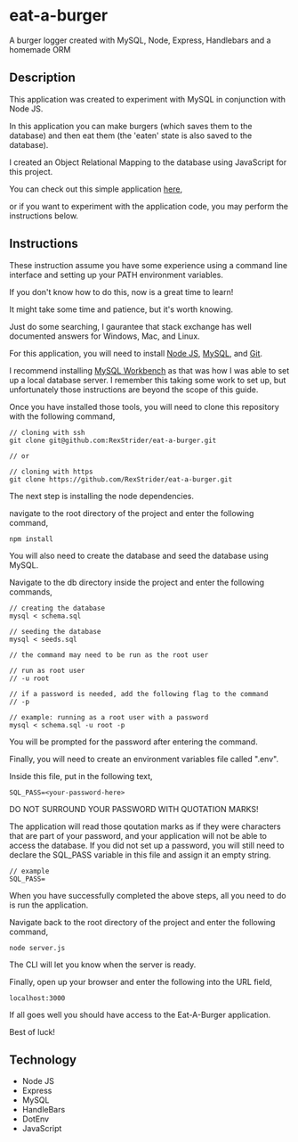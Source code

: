 # eat-a-burger

A burger logger created with MySQL, Node, Express, Handlebars and a homemade ORM

## Description

This application was created to experiment with MySQL in conjunction with Node JS.

In this application you can make burgers (which saves them to the database) and then eat them (the 'eaten' state is also saved to the database).

I created an Object Relational Mapping to the database using JavaScript for this project.

You can check out this simple application [here](https://eat-a-burger42.herokuapp.com/),

or if you want to experiment with the application code, you may perform the instructions below.

## Instructions

These instruction assume you have some experience using a command line interface and setting up your PATH environment variables.

If you don't know how to do this, now is a great time to learn!

It might take some time and patience, but it's worth knowing.

Just do some searching, I gaurantee that stack exchange has well documented answers for Windows, Mac, and Linux.

For this application, you will need to install [Node JS](https://nodejs.org/en/download/), [MySQL](https://www.mysql.com/downloads/), and [Git](https://git-scm.com/downloads).

I recommend installing [MySQL Workbench](https://www.mysql.com/products/workbench/) as that was how I was able to set up a local database server. I remember this taking some work to set up, but unfortunately those instructions are beyond the scope of this guide.

Once you have installed those tools, you will need to clone this repository with the following command,

```
// cloning with ssh
git clone git@github.com:RexStrider/eat-a-burger.git

// or

// cloning with https
git clone https://github.com/RexStrider/eat-a-burger.git
```

The next step is installing the node dependencies.

navigate to the root directory of the project and enter the following command,

```
npm install
```

You will also need to create the database and seed the database using MySQL.

Navigate to the db directory inside the project and enter the following commands,

```
// creating the database
mysql < schema.sql

// seeding the database
mysql < seeds.sql

// the command may need to be run as the root user

// run as root user
// -u root

// if a password is needed, add the following flag to the command
// -p

// example: running as a root user with a password
mysql < schema.sql -u root -p
```

You will be prompted for the password after entering the command.

Finally, you will need to create an environment variables file called ".env".

Inside this file, put in the following text,

```
SQL_PASS=<your-password-here>
```

DO NOT SURROUND YOUR PASSWORD WITH QUOTATION MARKS!

The application will read those qoutation marks as if they were characters that are part of your password, and your application will not be able to access the database. If you did not set up a password, you will still need to declare the SQL_PASS variable in this file and assign it an empty string.

```
// example
SQL_PASS=
```

When you have successfully completed the above steps, all you need to do is run the application.

Navigate back to the root directory of the project and enter the following command,

```
node server.js
```

The CLI will let you know when the server is ready.

Finally, open up your browser and enter the following into the URL field,

```
localhost:3000
```

If all goes well you should have access to the Eat-A-Burger application.

Best of luck!

## Technology

 - Node JS
 - Express
 - MySQL
 - HandleBars
 - DotEnv
 - JavaScript